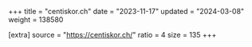 +++
title = "centiskor.ch"
date = "2023-11-17"
updated = "2024-03-08"
weight = 138580

[extra]
source = "https://centiskor.ch/"
ratio = 4
size = 135
+++
